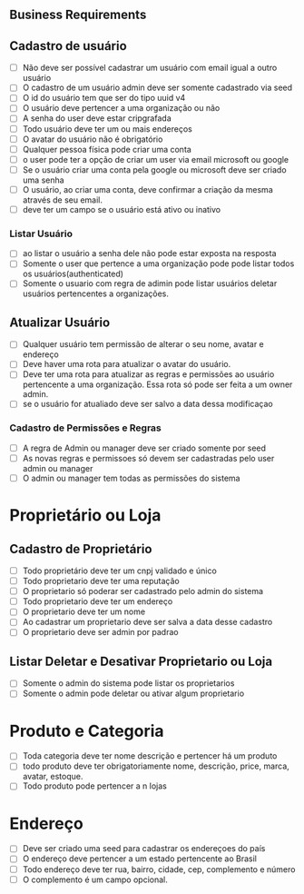 ## **Business Requirements**

## Cadastro de usuário

- [ ]  Não deve ser possível cadastrar um usuário com email igual a outro usuário
- [ ]  O cadastro de um usuário admin deve ser somente cadastrado via seed
- [ ]  O id do usuário tem que ser do tipo uuid v4
- [ ]  O usuário deve pertencer a uma organização ou não
- [ ]  A senha do user deve estar cripgrafada
- [ ]  Todo usuário deve ter um  ou mais endereços
- [ ]  O avatar do usuário não é obrigatório
- [ ]  Qualquer pessoa física pode criar uma conta
- [ ]  o user pode ter a opção de criar um user via email microsoft ou google
- [ ]  Se o usuário criar uma conta pela google ou microsoft deve ser criado uma senha
- [ ]  O usuário, ao criar uma conta, deve confirmar a criação da mesma através de seu email.
- [ ]  deve ter um campo se o usuário está ativo ou inativo

### Listar Usuário

- [ ]  ao listar o usuário a senha dele não pode estar exposta na resposta
- [ ]  Somente o user que pertence a uma organização pode  pode listar todos os usuários(authenticated)
- [ ]  Somente o usuario com regra de adimin pode listar usuários deletar usuários pertencentes a organizações.

## Atualizar Usuário

- [ ]  Qualquer usuário tem permissão de alterar o seu nome, avatar e endereço
- [ ]  Deve haver uma rota para atualizar o avatar do usuário.
- [ ]  Deve ter uma rota para atualizar as regras e permissões ao usuário pertencente a uma organização. Essa rota só pode ser feita a um owner admin.
- [ ]  se o usuário for atualiado deve ser salvo a data dessa modificaçao

### Cadastro de Permissões e Regras

- [ ]  A regra de Admin ou manager deve ser criado somente por seed
- [ ]  As novas regras e permissoes só devem ser cadastradas pelo user admin ou manager
- [ ]  O admin ou manager tem todas as permissões do sistema

# Proprietário ou Loja

## Cadastro de Proprietário

- [ ]  Todo proprietário deve ter um cnpj validado e único
- [ ]  Todo proprietario deve ter uma reputação
- [ ]  O proprietario só poderar ser cadastrado pelo admin do sistema
- [ ]  Todo proprietario deve ter um endereço
- [ ]  O proprietario deve ter um nome
- [ ]  Ao cadastrar um proprietario deve ser salva a data desse cadastro
- [ ]  O proprietario deve ser admin por padrao

## Listar Deletar e Desativar Proprietario ou Loja

- [ ]  Somente o admin do sistema pode listar os proprietarios
- [ ]  Somente o admin pode deletar ou ativar algum proprietario

# Produto e Categoria

- [ ]  Toda categoria deve ter nome descrição e pertencer há um produto
- [ ]  todo produto deve ter obrigatoriamente nome, descrição, price, marca, avatar, estoque.
- [ ]  Todo produto pode pertencer a n lojas

# Endereço

- [ ]  Deve ser criado uma seed para cadastrar os endereçoes do país
- [ ]  O endereço deve pertencer a um estado pertencente ao Brasil
- [ ]  Todo endereço deve ter rua, bairro, cidade, cep, complemento e número
- [ ]  O complemento é um campo opcional.
